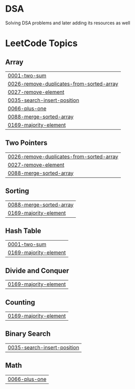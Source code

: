 # DSA
Solving DSA problems and later adding its resources as well

<!---LeetCode Topics Start-->
# LeetCode Topics
## Array
|  |
| ------- |
| [0001-two-sum](https://github.com/ysingh77/DSA/tree/master/0001-two-sum) |
| [0026-remove-duplicates-from-sorted-array](https://github.com/ysingh77/DSA/tree/master/0026-remove-duplicates-from-sorted-array) |
| [0027-remove-element](https://github.com/ysingh77/DSA/tree/master/0027-remove-element) |
| [0035-search-insert-position](https://github.com/ysingh77/DSA/tree/master/0035-search-insert-position) |
| [0066-plus-one](https://github.com/ysingh77/DSA/tree/master/0066-plus-one) |
| [0088-merge-sorted-array](https://github.com/ysingh77/DSA/tree/master/0088-merge-sorted-array) |
| [0169-majority-element](https://github.com/ysingh77/DSA/tree/master/0169-majority-element) |
## Two Pointers
|  |
| ------- |
| [0026-remove-duplicates-from-sorted-array](https://github.com/ysingh77/DSA/tree/master/0026-remove-duplicates-from-sorted-array) |
| [0027-remove-element](https://github.com/ysingh77/DSA/tree/master/0027-remove-element) |
| [0088-merge-sorted-array](https://github.com/ysingh77/DSA/tree/master/0088-merge-sorted-array) |
## Sorting
|  |
| ------- |
| [0088-merge-sorted-array](https://github.com/ysingh77/DSA/tree/master/0088-merge-sorted-array) |
| [0169-majority-element](https://github.com/ysingh77/DSA/tree/master/0169-majority-element) |
## Hash Table
|  |
| ------- |
| [0001-two-sum](https://github.com/ysingh77/DSA/tree/master/0001-two-sum) |
| [0169-majority-element](https://github.com/ysingh77/DSA/tree/master/0169-majority-element) |
## Divide and Conquer
|  |
| ------- |
| [0169-majority-element](https://github.com/ysingh77/DSA/tree/master/0169-majority-element) |
## Counting
|  |
| ------- |
| [0169-majority-element](https://github.com/ysingh77/DSA/tree/master/0169-majority-element) |
## Binary Search
|  |
| ------- |
| [0035-search-insert-position](https://github.com/ysingh77/DSA/tree/master/0035-search-insert-position) |
## Math
|  |
| ------- |
| [0066-plus-one](https://github.com/ysingh77/DSA/tree/master/0066-plus-one) |
<!---LeetCode Topics End-->